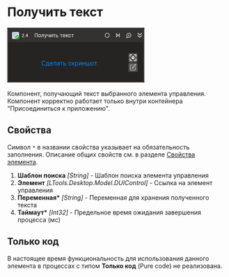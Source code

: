 # Получить текст

![](../../../.gitbook/assets1/gettext-activity.png)

Компонент, получающий текст выбранного элемента управления. Компонент корректно работает только внутри контейнера "Присоединиться к приложению".

## Свойства  
Символ `*` в названии свойства указывает на обязательность заполнения. Описание общих свойств см. в разделе [Свойства элемента](https://docs.primo-rpa.ru/primo-rpa/primo-studio/process/elements#svoistva-elementa).

1. **Шаблон поиска** *[String]* - Шаблон поиска элемента управления  
1. **Элемент** *[LTools.Desktop.Model.DUIControl]* - Ссылка на элемент управления  
1. **Переменная\*** *[String]* - Переменная для хранения полученного текста  
1. **Таймаут\*** *[Int32]* - Предельное время ожидания завершения процесса (мс)  

## Только код
В настоящее время функциональность для использования данного элемента в процессах с типом **Только код** (Pure code) не реализована.
